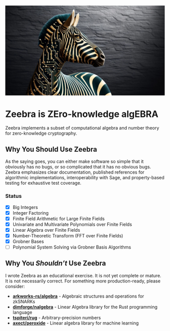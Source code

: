 
![Zeebra](./zeebra.jpg "Zeebra is ZEro knowledge algeBRA")

# Zeebra is ZEro-knowledge algEBRA
Zeebra implements a subset of computational algebra and number theory for zero-knowledge cryptography.

## Why You Should Use Zeebra
As the saying goes, you can either make software so simple that it obviously has no bugs, or so complicated that it has no obvious bugs. Zeebra emphasizes clear documentation,  published references for algorithmic implementations, interoperability with Sage, and property-based testing for exhaustive test coverage.

### Status
- [x] Big Integers
- [x] Integer Factoring
- [x] Finite Field Arithmetic for Large Finite Fields
- [x] Univariate and Multivariate Polynomials over Finite Fields
- [x] Linear Algebra over Finite Fields
- [x] Number-Theoretic Transform (FFT over Finite Fields)
- [x] Grobner Bases
- [ ] Polynomial System Solving via Grobner Basis Algorithms

## Why You *Shouldn’t* Use Zeebra
I wrote Zeebra as an educational exercise. It is not yet complete or mature. It is not necessarily correct. For something more production-ready, please consider:

- **[arkworks-rs/algebra](https://github.com/arkworks-rs/algebra/tree/master)** - Algebraic structures and operations for zkSNARKs
- **[dimforge/nalgebra](https://github.com/dimforge/nalgebra)** - Linear Algebra library for the Rust programming language
- **[tspiteri/rug](https://gitlab.com/tspiteri/rug)** - Arbitrary-precision numbers
- **[axect/peroxide](https://github.com/Axect/Peroxide)** - Linear algebra library for machine learning
